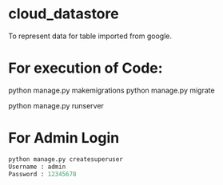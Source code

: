 # cloud_datastore
To represent data for table imported from google.

# For execution of Code:

python manage.py makemigrations
python manage.py migrate


python manage.py runserver

# For Admin Login

```python
python manage.py createsuperuser
Username : admin
Password : 12345678
```